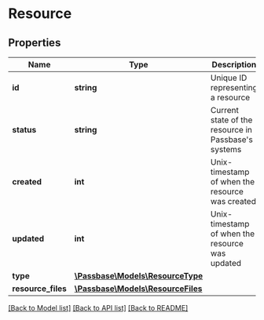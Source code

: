 # Resource

## Properties
Name | Type | Description | Notes
------------ | ------------- | ------------- | -------------
**id** | **string** | Unique ID representing a resource | [optional] 
**status** | **string** | Current state of the resource in Passbase&#x27;s systems | [optional] 
**created** | **int** | Unix-timestamp of when the resource was created | [optional] 
**updated** | **int** | Unix-timestamp of when the resource was updated | [optional] 
**type** | [**\Passbase\Models\ResourceType**](ResourceType.md) |  | [optional] 
**resource_files** | [**\Passbase\Models\ResourceFiles**](ResourceFiles.md) |  | [optional] 

[[Back to Model list]](../../README.md#documentation-for-models) [[Back to API list]](../../README.md#documentation-for-api-endpoints) [[Back to README]](../../README.md)

